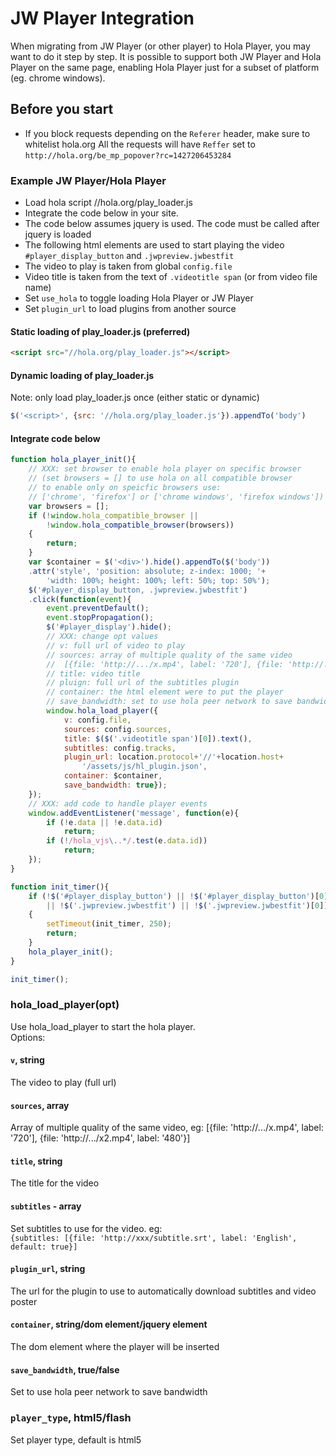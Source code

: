 # JW Player Integration
When migrating from JW Player (or other player) to Hola Player, you may want to do it step by step.
It is possible to support both JW Player and Hola Player on the same page, enabling Hola Player just for a subset of platform (eg. chrome windows).

## Before you start
- If you block requests depending on the `Referer` header, make sure to whitelist hola.org
  All the requests will have `Reffer` set to `http://hola.org/be_mp_popover?rc=1427206453284`

### Example JW Player/Hola Player
- Load hola script //hola.org/play_loader.js
- Integrate the code below in your site.
- The code below assumes jquery is used. The code must be called after jquery is loaded
- The following html elements are used to start playing the video
  `#player_display_button` and `.jwpreview.jwbestfit`
- The video to play is taken from global `config.file`
- Video title is taken from the text of `.videotitle span` (or from video file name)
- Set `use_hola` to toggle loading Hola Player or JW Player
- Set `plugin_url` to load plugins from another source

#### Static loading of play_loader.js (preferred)
```html
<script src="//hola.org/play_loader.js"></script>
```
#### Dynamic loading of play_loader.js
Note: only load play_loader.js once (either static or dynamic)
```js
$('<script>', {src: '//hola.org/play_loader.js'}).appendTo('body')
```
#### Integrate code below
```js
function hola_player_init(){
    // XXX: set browser to enable hola player on specific browser
    // (set browsers = [] to use hola on all compatible browser
    // to enable only on speicfic browsers use:
    // ['chrome', 'firefox'] or ['chrome windows', 'firefox windows'])
    var browsers = [];
    if (!window.hola_compatible_browser ||
        !window.hola_compatible_browser(browsers))
    {
        return;
    }
    var $container = $('<div>').hide().appendTo($('body'))
    .attr('style', 'position: absolute; z-index: 1000; '+
        'width: 100%; height: 100%; left: 50%; top: 50%');
    $('#player_display_button, .jwpreview.jwbestfit')
    .click(function(event){
        event.preventDefault();
        event.stopPropagation();
        $('#player_display').hide();
        // XXX: change opt values
        // v: full url of video to play
        // sources: array of multiple quality of the same video
        //  [{file: 'http://.../x.mp4', label: '720'], {file: 'http://.../x2.mp4', label: '480'}]
        // title: video title
        // pluign: full url of the subtitles plugin
        // container: the html element were to put the player
        // save_bandwidth: set to use hola peer network to save bandwidth
        window.hola_load_player({
            v: config.file,
            sources: config.sources,
            title: $($('.videotitle span')[0]).text(),
            subtitles: config.tracks,
            plugin_url: location.protocol+'//'+location.host+
                '/assets/js/hl_plugin.json',
            container: $container,
            save_bandwidth: true});
    });
    // XXX: add code to handle player events
    window.addEventListener('message', function(e){
        if (!e.data || !e.data.id)
            return;
        if (!/hola_vjs\..*/.test(e.data.id))
            return;
    });
}

function init_timer(){
    if (!$('#player_display_button') || !$('#player_display_button')[0]
        || !$('.jwpreview.jwbestfit') || !$('.jwpreview.jwbestfit')[0])
    {
        setTimeout(init_timer, 250);
        return;
    }
    hola_player_init();
}

init_timer();
```

### hola_load_player(opt)
Use hola_load_player to start the hola player.  
Options:
#### `v`, string
The video to play (full url)
#### `sources`, array
Array of multiple quality of the same video, eg:
[{file: 'http://.../x.mp4', label: '720'], {file: 'http://.../x2.mp4', label: '480'}]
#### `title`, string
The title for the video
#### `subtitles` - array
Set subtitles to use for the video. eg:  
`{subtitles: [{file: 'http://xxx/subtitle.srt', label: 'English', default: true}]`
#### `plugin_url`, string
The url for the plugin to use to automatically download subtitles and video poster
#### `container`, string/dom element/jquery element
The dom element where the player will be inserted
#### `save_bandwidth`, true/false
Set to use hola peer network to save bandwidth
### `player_type`, html5/flash
Set player type, default is html5
